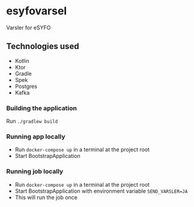 # esyfovarsel
Varsler for eSYFO

## Technologies used
* Kotlin
* Ktor
* Gradle
* Spek
* Postgres
* Kafka

### Building the application
Run `./gradlew build`

### Running app locally

- Run `docker-compose up` in a terminal at the project root
- Start BootstrapApplication

### Running job locally

- Run `docker-compose up` in a terminal at the project root
- Start BootstrapApplication with environment variable `SEND_VARSLER=JA`
- This will run the job once
